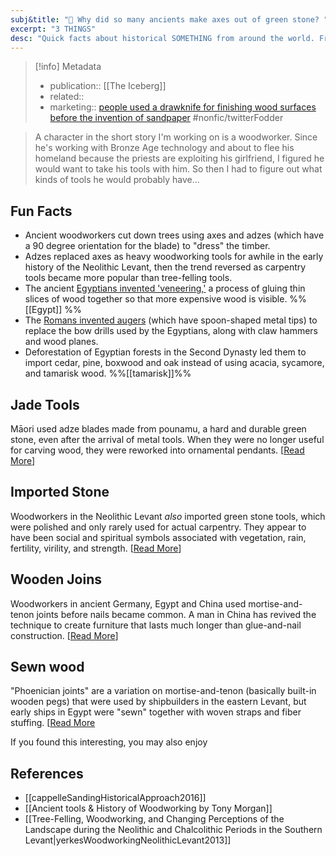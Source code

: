 ```yaml
---
subj&title: "📗 Why did so many ancients make axes out of green stone? "
excerpt: "3 THINGS" 
desc: "Quick facts about historical SOMETHING from around the world. From SOMETHING to SOMETHING."
---
```


> [!info] Metadata
> - publication:: [[The Iceberg]]
> - related::
> - marketing:: [people used a drawknife for finishing wood surfaces before the invention of sandpaper](https://www.reddit.com/r/AskHistorians/comments/rbgh7k/what_did_people_use_to_achieve_the_effect_of/)  #nonfic/twitterFodder 

> A character in the short story I'm working on is a woodworker. Since he's working with Bronze Age technology and about to flee his homeland because the priests are exploiting his girlfriend, I figured he would want to take his tools with him. So then I had to figure out what kinds of tools he would probably have... 

## Fun Facts
 
- Ancient woodworkers cut down trees using axes and adzes (which have a 90 degree orientation for the blade) to "dress" the timber. 
- Adzes replaced axes as heavy woodworking tools for awhile in the early history of the Neolithic Levant, then the trend reversed as carpentry tools became more popular than tree-felling tools. 
-  The ancient [Egyptians invented 'veneering,'](https://www.veneering.net/history-of-wood-veneer/) a process of gluing thin slices of wood together so that more expensive wood is visible.  %%[[Egypt]] %%
-  The [Romans invented augers](https://www.wagnermeters.com/moisture-meters/wood-info/history-of-woodworking/) (which have spoon-shaped metal tips) to replace the bow drills used by the Egyptians, along with claw hammers and wood planes. 
- Deforestation of Egyptian forests in the Second Dynasty led them to import cedar, pine, boxwood and oak instead of using acacia, sycamore, and tamarisk wood. %%[[tamarisk]]%%

## Jade Tools
 Māori used adze blades made from pounamu, a hard and durable green stone, even after the arrival of metal tools. When they were no longer useful for carving wood, they were reworked into ornamental pendants. [[Read More](https://collections.tepapa.govt.nz/object/147510)] 

## Imported Stone
Woodworkers in the Neolithic Levant _also_ imported green stone tools, which were polished and only rarely used for actual carpentry. They appear to have been social and spiritual symbols associated with vegetation, rain, fertility, virility, and strength. [[Read More](https://www.jstor.org/stable/10.1086/669705?seq=1)] 

## Wooden Joins
Woodworkers in ancient Germany, Egypt and China used mortise-and-tenon joints before nails became common. A man in China has revived the technique to create furniture that lasts much longer than glue-and-nail construction. [[Read More](http://www.xinhuanet.com/english/2018-07/02/c_137296144.htm)] 

## Sewn wood
"Phoenician joints" are a variation on mortise-and-tenon  (basically built-in wooden pegs)  that were used by shipbuilders in the eastern Levant, but early ships in Egypt were "sewn" together with woven straps and fiber stuffing. [[Read More](https://www.ukessays.com/essays/history/history-of-ancient-shipbuilding.php)

<div class=infobox>If you found this interesting, you may also enjoy </div>

## References

  - [[cappelleSandingHistoricalApproach2016]]
  - [[Ancient tools & History of Woodworking by Tony Morgan]]
  - [[Tree-Felling, Woodworking, and Changing Perceptions of the Landscape during the Neolithic and Chalcolithic Periods in the Southern Levant|yerkesWoodworkingNeolithicLevant2013]]
